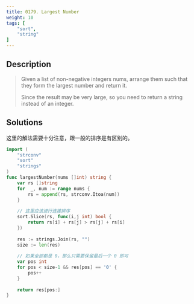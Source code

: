 ```yaml
---
title: 0179. Largest Number
weight: 10
tags: [
	"sort",
	"string"
]
---
```


## Description

> Given a list of non-negative integers nums, arrange them such that they form the largest number and return it.
> 
> Since the result may be very large, so you need to return a string instead of an integer.

## Solutions
这里的解法需要十分注意，跟一般的排序是有区别的。
```go
import (
    "strconv"
    "sort"
    "strings"
)
func largestNumber(nums []int) string {
    var rs []string
    for  _, num := range nums {
        rs = append(rs, strconv.Itoa(num))
    }
    
	// 这里应该进行连接排序
    sort.Slice(rs, func(i,j int) bool {
        return rs[i] + rs[j] > rs[j] + rs[i]
    })
    
    res := strings.Join(rs, "")
    size := len(res)
    
    // 如果全部都是 0，那么只需要保留最后一个 0 即可
    var pos int
    for pos < size-1 && res[pos] == '0' {
        pos++
    }
    
    return res[pos:]
}
```
